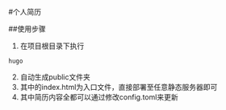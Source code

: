 #个人简历

##使用步骤

1. 在项目根目录下执行

```
hugo
```
2. 自动生成public文件夹
3. 其中的index.html为入口文件，直接部署至任意静态服务器即可
4. 其中简历内容全都可以通过修改config.toml来更新